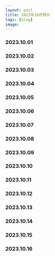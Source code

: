 ```yaml
---
layout: post
title: 2023年10月照片
tags: [blog]
image:
---
```


### 2023.10.01

<ul id="image-2023-10-01" class="image-gallery"></ul>

### 2023.10.02

<ul id="image-2023-10-02" class="image-gallery"></ul>

### 2023.10.03

<ul id="image-2023-10-03" class="image-gallery"></ul>

### 2023.10.04

<ul id="image-2023-10-04" class="image-gallery"></ul>

### 2023.10.05

<ul id="image-2023-10-05" class="image-gallery"></ul>

### 2023.10.06

<ul id="image-2023-10-06" class="image-gallery"></ul>

### 2023.10.07

<ul id="image-2023-10-07" class="image-gallery"></ul>

### 2023.10.08

<ul id="image-2023-10-08" class="image-gallery"></ul>

### 2023.10.09

<ul id="image-2023-10-09" class="image-gallery"></ul>

### 2023.10.10

<ul id="image-2023-10-10" class="image-gallery"></ul>

### 2023.10.11

<ul id="image-2023-10-11" class="image-gallery"></ul>

### 2023.10.12

<ul id="image-2023-10-12" class="image-gallery"></ul>

### 2023.10.13

<ul id="image-2023-10-13" class="image-gallery"></ul>

### 2023.10.14

<ul id="image-2023-10-14" class="image-gallery"></ul>

### 2023.10.15

<ul id="image-2023-10-15" class="image-gallery"></ul>

### 2023.10.16

<ul id="image-2023-10-16" class="image-gallery"></ul>

